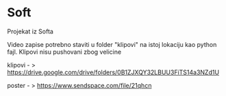 # Soft
Projekat iz Softa

Video zapise potrebno staviti u folder "klipovi" na istoj lokaciju kao python fajl. Klipovi nisu pushovani zbog velicine

klipovi - >  https://drive.google.com/drive/folders/0B1ZJXQY32LBUU3FiTS14a3NZd1U

poster - > https://www.sendspace.com/file/21qhcn
